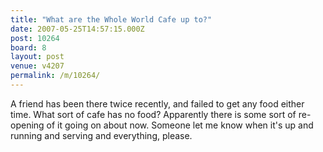 ```yaml
---
title: "What are the Whole World Cafe up to?"
date: 2007-05-25T14:57:15.000Z
post: 10264
board: 8
layout: post
venue: v4207
permalink: /m/10264/
---
```

A friend has been there twice recently, and failed to get any food either time. What sort of cafe has no food? Apparently there is some sort of re-opening of it going on about now. Someone let me know when it's up and running and serving and everything, please.
